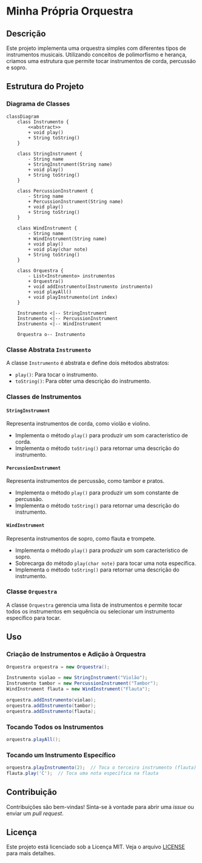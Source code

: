 # Minha Própria Orquestra

## Descrição

Este projeto implementa uma orquestra simples com diferentes tipos de instrumentos musicais. Utilizando conceitos de polimorfismo e herança, criamos uma estrutura que permite tocar instrumentos de corda, percussão e sopro.

## Estrutura do Projeto

### Diagrama de Classes

```mermaid
classDiagram
    class Instrumento {
        <<abstract>>
        + void play()
        + String toString()
    }

    class StringInstrument {
        - String name
        + StringInstrument(String name)
        + void play()
        + String toString()
    }

    class PercussionInstrument {
        - String name
        + PercussionInstrument(String name)
        + void play()
        + String toString()
    }

    class WindInstrument {
        - String name
        + WindInstrument(String name)
        + void play()
        + void play(char note)
        + String toString()
    }

    class Orquestra {
        - List<Instrumento> instrumentos
        + Orquestra()
        + void addInstrumento(Instrumento instrumento)
        + void playAll()
        + void playInstrumento(int index)
    }

    Instrumento <|-- StringInstrument
    Instrumento <|-- PercussionInstrument
    Instrumento <|-- WindInstrument

    Orquestra o-- Instrumento
```

### Classe Abstrata `Instrumento`

A classe `Instrumento` é abstrata e define dois métodos abstratos:
- `play()`: Para tocar o instrumento.
- `toString()`: Para obter uma descrição do instrumento.

### Classes de Instrumentos

#### `StringInstrument`
Representa instrumentos de corda, como violão e violino.
- Implementa o método `play()` para produzir um som característico de corda.
- Implementa o método `toString()` para retornar uma descrição do instrumento.

#### `PercussionInstrument`
Representa instrumentos de percussão, como tambor e pratos.
- Implementa o método `play()` para produzir um som constante de percussão.
- Implementa o método `toString()` para retornar uma descrição do instrumento.

#### `WindInstrument`
Representa instrumentos de sopro, como flauta e trompete.
- Implementa o método `play()` para produzir um som característico de sopro.
- Sobrecarga do método `play(char note)` para tocar uma nota específica.
- Implementa o método `toString()` para retornar uma descrição do instrumento.

### Classe `Orquestra`

A classe `Orquestra` gerencia uma lista de instrumentos e permite tocar todos os instrumentos em sequência ou selecionar um instrumento específico para tocar.

## Uso

### Criação de Instrumentos e Adição à Orquestra

```java
Orquestra orquestra = new Orquestra();

Instrumento violao = new StringInstrument("Violão");
Instrumento tambor = new PercussionInstrument("Tambor");
WindInstrument flauta = new WindInstrument("Flauta");

orquestra.addInstrumento(violao);
orquestra.addInstrumento(tambor);
orquestra.addInstrumento(flauta);
```

### Tocando Todos os Instrumentos

```java
orquestra.playAll();
```

### Tocando um Instrumento Específico

```java
orquestra.playInstrumento(2);  // Toca o terceiro instrumento (flauta)
flauta.play('C');  // Toca uma nota específica na flauta
```

## Contribuição

Contribuições são bem-vindas! Sinta-se à vontade para abrir uma _issue_ ou enviar um _pull request_.

## Licença

Este projeto está licenciado sob a Licença MIT. Veja o arquivo [LICENSE](LICENSE) para mais detalhes.